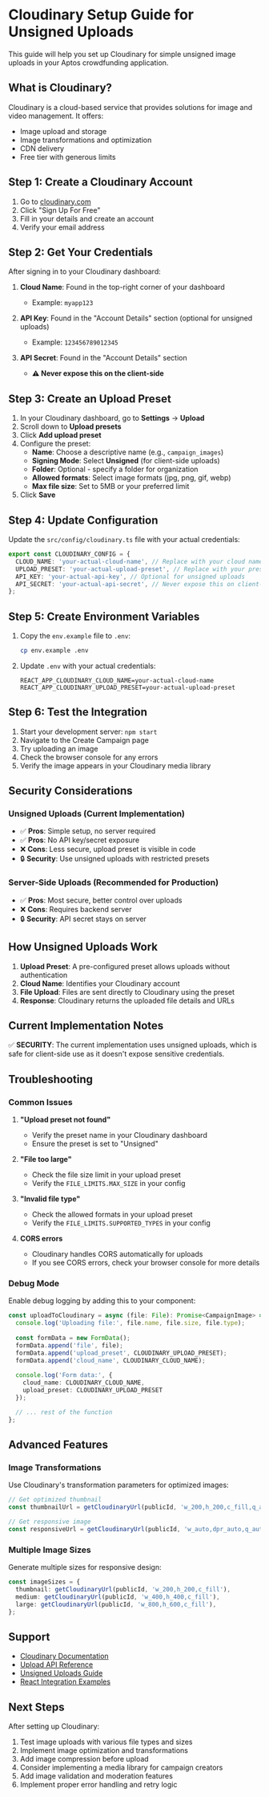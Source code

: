 # Cloudinary Setup Guide for Unsigned Uploads

This guide will help you set up Cloudinary for simple unsigned image uploads in your Aptos crowdfunding application.

## What is Cloudinary?

Cloudinary is a cloud-based service that provides solutions for image and video management. It offers:
- Image upload and storage
- Image transformations and optimization
- CDN delivery
- Free tier with generous limits

## Step 1: Create a Cloudinary Account

1. Go to [cloudinary.com](https://cloudinary.com)
2. Click "Sign Up For Free"
3. Fill in your details and create an account
4. Verify your email address

## Step 2: Get Your Credentials

After signing in to your Cloudinary dashboard:

1. **Cloud Name**: Found in the top-right corner of your dashboard
   - Example: `myapp123`

2. **API Key**: Found in the "Account Details" section (optional for unsigned uploads)
   - Example: `123456789012345`

3. **API Secret**: Found in the "Account Details" section
   - **⚠️ Never expose this on the client-side**

## Step 3: Create an Upload Preset

1. In your Cloudinary dashboard, go to **Settings** → **Upload**
2. Scroll down to **Upload presets**
3. Click **Add upload preset**
4. Configure the preset:
   - **Name**: Choose a descriptive name (e.g., `campaign_images`)
   - **Signing Mode**: Select **Unsigned** (for client-side uploads)
   - **Folder**: Optional - specify a folder for organization
   - **Allowed formats**: Select image formats (jpg, png, gif, webp)
   - **Max file size**: Set to 5MB or your preferred limit
5. Click **Save**

## Step 4: Update Configuration

Update the `src/config/cloudinary.ts` file with your actual credentials:

```typescript
export const CLOUDINARY_CONFIG = {
  CLOUD_NAME: 'your-actual-cloud-name', // Replace with your cloud name
  UPLOAD_PRESET: 'your-actual-upload-preset', // Replace with your preset name
  API_KEY: 'your-actual-api-key', // Optional for unsigned uploads
  API_SECRET: 'your-actual-api-secret', // Never expose this on client-side
};
```

## Step 5: Create Environment Variables

1. Copy the `env.example` file to `.env`:
   ```bash
   cp env.example .env
   ```

2. Update `.env` with your actual credentials:
   ```env
   REACT_APP_CLOUDINARY_CLOUD_NAME=your-actual-cloud-name
   REACT_APP_CLOUDINARY_UPLOAD_PRESET=your-actual-upload-preset
   ```

## Step 6: Test the Integration

1. Start your development server: `npm start`
2. Navigate to the Create Campaign page
3. Try uploading an image
4. Check the browser console for any errors
5. Verify the image appears in your Cloudinary media library

## Security Considerations

### Unsigned Uploads (Current Implementation)
- ✅ **Pros**: Simple setup, no server required
- ✅ **Pros**: No API key/secret exposure
- ❌ **Cons**: Less secure, upload preset is visible in code
- 🔒 **Security**: Use unsigned uploads with restricted presets

### Server-Side Uploads (Recommended for Production)
- ✅ **Pros**: Most secure, better control over uploads
- ❌ **Cons**: Requires backend server
- 🔒 **Security**: API secret stays on server

## How Unsigned Uploads Work

1. **Upload Preset**: A pre-configured preset allows uploads without authentication
2. **Cloud Name**: Identifies your Cloudinary account
3. **File Upload**: Files are sent directly to Cloudinary using the preset
4. **Response**: Cloudinary returns the uploaded file details and URLs

## Current Implementation Notes

✅ **SECURITY**: The current implementation uses unsigned uploads, which is safe for client-side use as it doesn't expose sensitive credentials.

## Troubleshooting

### Common Issues

1. **"Upload preset not found"**
   - Verify the preset name in your Cloudinary dashboard
   - Ensure the preset is set to "Unsigned"

2. **"File too large"**
   - Check the file size limit in your upload preset
   - Verify the `FILE_LIMITS.MAX_SIZE` in your config

3. **"Invalid file type"**
   - Check the allowed formats in your upload preset
   - Verify the `FILE_LIMITS.SUPPORTED_TYPES` in your config

4. **CORS errors**
   - Cloudinary handles CORS automatically for uploads
   - If you see CORS errors, check your browser console for more details

### Debug Mode

Enable debug logging by adding this to your component:

```typescript
const uploadToCloudinary = async (file: File): Promise<CampaignImage> => {
  console.log('Uploading file:', file.name, file.size, file.type);
  
  const formData = new FormData();
  formData.append('file', file);
  formData.append('upload_preset', CLOUDINARY_UPLOAD_PRESET);
  formData.append('cloud_name', CLOUDINARY_CLOUD_NAME);
  
  console.log('Form data:', {
    cloud_name: CLOUDINARY_CLOUD_NAME,
    upload_preset: CLOUDINARY_UPLOAD_PRESET
  });

  // ... rest of the function
};
```

## Advanced Features

### Image Transformations

Use Cloudinary's transformation parameters for optimized images:

```typescript
// Get optimized thumbnail
const thumbnailUrl = getCloudinaryUrl(publicId, 'w_200,h_200,c_fill,q_auto');

// Get responsive image
const responsiveUrl = getCloudinaryUrl(publicId, 'w_auto,dpr_auto,q_auto,f_auto');
```

### Multiple Image Sizes

Generate multiple sizes for responsive design:

```typescript
const imageSizes = {
  thumbnail: getCloudinaryUrl(publicId, 'w_200,h_200,c_fill'),
  medium: getCloudinaryUrl(publicId, 'w_400,h_400,c_fill'),
  large: getCloudinaryUrl(publicId, 'w_800,h_600,c_fill'),
};
```

## Support

- [Cloudinary Documentation](https://cloudinary.com/documentation)
- [Upload API Reference](https://cloudinary.com/documentation/upload_images)
- [Unsigned Uploads Guide](https://cloudinary.com/documentation/upload_images#unsigned_upload_forms)
- [React Integration Examples](https://cloudinary.com/documentation/react_integration)

## Next Steps

After setting up Cloudinary:

1. Test image uploads with various file types and sizes
2. Implement image optimization and transformations
3. Add image compression before upload
4. Consider implementing a media library for campaign creators
5. Add image validation and moderation features
6. Implement proper error handling and retry logic
